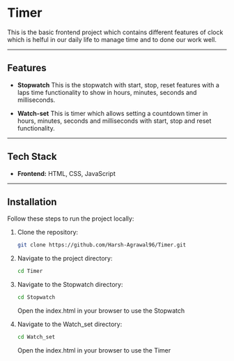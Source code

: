 
# Timer

This is the basic frontend project which contains different features of clock which is helful in our daily life to manage time and to done our work well.

---

## **Features**

- **Stopwatch**
    This is the stopwatch with start, stop, reset features with a laps time functionality to show in hours, minutes, seconds and milliseconds.

- **Watch-set**
    This is timer which allows setting a countdown timer in hours, minutes, seconds and milliseconds with start, stop and reset functionality.

---

## **Tech Stack**

- **Frontend:** HTML, CSS, JavaScript

---

## **Installation**

Follow these steps to run the project locally:

1. Clone the repository:
   ```bash
   git clone https://github.com/Harsh-Agrawal96/Timer.git
   ```

2. Navigate to the project directory:
   ```bash
   cd Timer
   ```

3. Navigate to the Stopwatch directory:
   ```bash
   cd Stopwatch
   ```
   Open the index.html in your browser to use the Stopwatch

4. Navigate to the Watch_set directory:
   ```bash
   cd Watch_set
   ```
   Open the index.html in your browser to use the Timer
